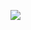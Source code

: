 ![](https://github.com/cfagudelo96/GithubActionsTest/workflows/Continuous%20integration%20workflow/badge.svg)

